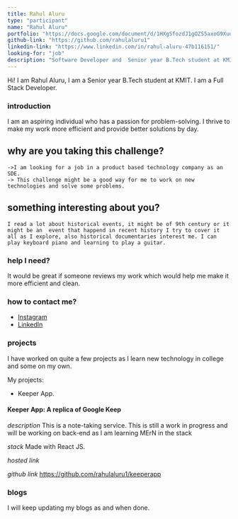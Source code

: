 ```yaml
---
title: Rahul Aluru  
type: "participant"
name: "Rahul Aluru"
portfolio: "https://docs.google.com/document/d/1HXgSfozdJ1gOZS5axoG9Xuoe1Iikg0Y9nRRE_FzLGX8/edit?usp=sharing"
github-link: "https://github.com/rahulaluru1"
linkedin-link: "https://www.linkedin.com/in/rahul-aluru-47b116151/"
looking-for: "job"
description: "Software Developer and  Senior year B.Tech student at KMIT majoring in CSE. Industry experience with RoR and Flutter. Experieced with Java, PHP, React js. Learning MERN Stack . Worked as a Developer for a EduTech Start-Up"
---
```


Hi! I am Rahul Aluru, I am a Senior year B.Tech student at KMIT. I am a Full  Stack Developer.

### introduction

I am an aspiring individual who has a passion for problem-solving. I thrive to make my work more efficient and provide better solutions by day. 

## why are you taking this challenge?
 
    ->I am looking for a job in a product based technology company as an SDE.
    -> This challenge might be a good way for me to work on new technologies and solve some problems.

## something interesting about you?

    I read a lot about historical events, it might be of 9th century or it might be an  event that happend in recent history I try to cover it all as I explore, also historical documentaries interest me. I can play keyboard piano and learning to play a guitar.

### help I need?

It would be great if someone reviews my work which would help me make it more efficient and clean.

### how to contact me?

- [Instagram](https://www.instagram.com/rahul.aluru/?hl=en)
- [LinkedIn](https://www.linkedin.com/in/rahul-aluru-47b116151/)

### projects

I have worked on quite a few projects as I learn new technology in college and some on my own. 

My projects:
 - Keeper App.


#### Keeper App: A replica of Google Keep
_description_ This is a note-taking service. 
This is still a work in progress and will be working on back-end as I am learning MErN in the stack 

_stack_ Made with React JS. 

_hosted link_ 

_github link_ https://github.com/rahulaluru1/keeperapp



### blogs

 I will keep updating my blogs as and when done.



